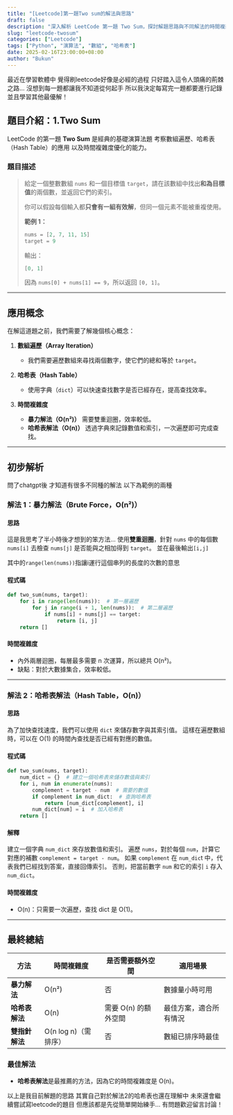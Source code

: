 ```yaml
---
title: "[Leetcode]第一題Two sum的解法與思路"
draft: false
description: "深入解析 LeetCode 第一題 Two Sum，探討解題思路與不同解法的時間複雜度。"
slug: "leetcode-twosum"
categories: ["Leetcode"]
tags: ["Python", "演算法", "數組", "哈希表"]
date: 2025-02-16T23:00:00+08:00
author: "Bukun"
---
```


最近在學習軟體中
覺得刷leetcode好像是必經的過程
只好踏入這令人頭痛的荊棘之路...
沒想到每一題都讓我不知道從何起手
所以我決定每寫完一題都要進行記錄並且學習其他最優解！

## 題目介紹：1.Two Sum

LeetCode 的第一題 **Two Sum** 是經典的基礎演算法題
考察數組遍歷、哈希表（Hash Table）的應用
以及時間複雜度優化的能力。

### **題目描述**
> 給定一個整數數組 `nums` 和一個目標值 `target`，請在該數組中找出**和為目標值**的兩個數，並返回它們的索引。  
>  
> 你可以假設每個輸入都**只會有一組有效解**，但同一個元素不能被重複使用。  
>  
> **範例 1：**
> ```python
> nums = [2, 7, 11, 15]
> target = 9
> ```
> 輸出：
> ```python
> [0, 1]
> ```
> 因為 `nums[0] + nums[1] == 9`，所以返回 `[0, 1]`。
---

## **應用概念**
在解這道題之前，我們需要了解幾個核心概念：

1. **數組遍歷（Array Iteration）**
   - 我們需要遍歷數組來尋找兩個數字，使它們的總和等於 `target`。
   
2. **哈希表（Hash Table）**
   - 使用字典（`dict`）可以快速查找數字是否已經存在，提高查找效率。
   
3. **時間複雜度**
   - **暴力解法（O(n²)）** 需要雙重迴圈，效率較低。
   - **哈希表解法（O(n)）** 透過字典來記錄數值和索引，一次遍歷即可完成查找。

---

## **初步解析**
問了chatgpt後
才知道有很多不同種的解法
以下為範例的兩種

### **解法 1：暴力解法（Brute Force，O(n²)）**
#### **思路**
這是我思考了半小時後才想到的笨方法...
使用**雙重迴圈**，針對 `nums` 中的每個數 `nums[i]`
去檢查 `nums[j]` 是否能與之相加得到 `target`。
並在最後輸出`[i,j]`

其中的`range(len(nums))`指讓i運行這個串列的長度的次數的意思
#### **程式碼**
```python
def two_sum(nums, target):
    for i in range(len(nums)):  # 第一層遍歷
        for j in range(i + 1, len(nums)):  # 第二層遍歷
            if nums[i] + nums[j] == target:
                return [i, j]
    return []
```
#### **時間複雜度**
   - 內外兩層迴圈，每層最多需要 n 次運算，所以總共 O(n²)。
   - 缺點：對於大數據集合，效率較低。

---
### **解法 2：哈希表解法（Hash Table，O(n)）**
#### **思路**
為了加快查找速度，我們可以使用 `dict` 來儲存數字與其索引值。
這樣在遍歷數組時，可以在 O(1) 的時間內查找是否已經有對應的數值。

#### **程式碼**
```python
def two_sum(nums, target):
    num_dict = {}  # 建立一個哈希表來儲存數值與索引
    for i, num in enumerate(nums):
        complement = target - num  # 需要的數值
        if complement in num_dict:  # 查詢哈希表
            return [num_dict[complement], i]
        num_dict[num] = i  # 加入哈希表
    return []
```
#### **解釋**
建立一個字典 `num_dict` 來存放數值和索引。
遍歷 `nums`，對於每個 `num`，計算它對應的補數 `complement = target - num`。
如果 `complement` 在 `num_dic`t 中，代表我們已經找到答案，直接回傳索引。
否則，把當前數字 `num` 和它的索引 `i` 存入 `num_dict`。

#### **時間複雜度**
   - O(n)：只需要一次遍歷，查找 dict 是 O(1)。

---

## **最終總結**
| 方法 | 時間複雜度 | 是否需要額外空間 | 適用場景 |
|------|-----------|----------------|---------|
| **暴力解法** | O(n²) | 否 | 數據量小時可用 |
| **哈希表解法** | O(n) | 需要 O(n) 的額外空間 | 最佳方案，適合所有情況 |
| **雙指針解法** | O(n log n)（需排序） | 否 | 數組已排序時最佳 |

### **最佳解法**
- **哈希表解法**是最推薦的方法，因為它的時間複雜度是 O(n)。

以上是我目前解題的思路
其實自己對於解法2的哈希表也還在理解中
未來還會繼續嘗試寫leetcode的題目
但應該都是先從簡單開始練手...
有問題歡迎留言討論！